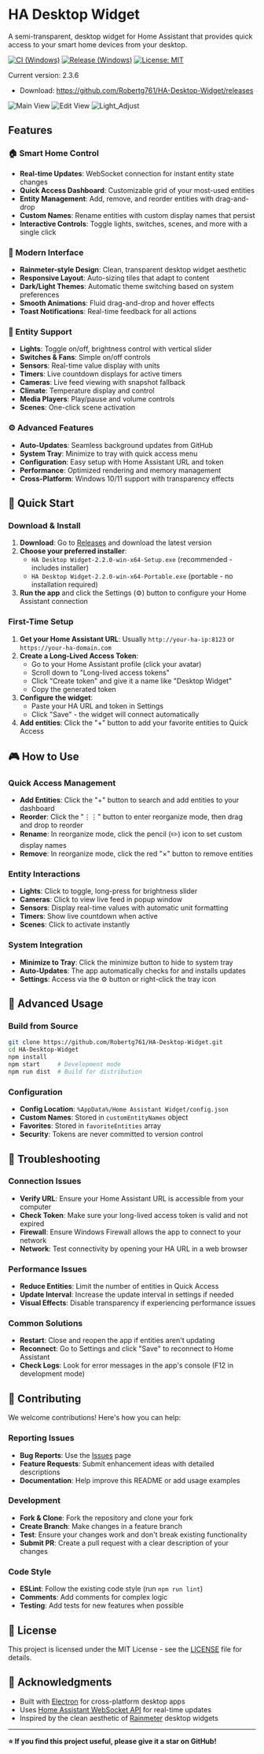 # HA Desktop Widget

A semi-transparent, desktop widget for Home Assistant that provides quick access to your smart home devices from your desktop.

[![CI (Windows)](https://github.com/Robertg761/HA-Desktop-Widget/actions/workflows/ci.yml/badge.svg)](https://github.com/Robertg761/HA-Desktop-Widget/actions/workflows/ci.yml)
[![Release (Windows)](https://github.com/Robertg761/HA-Desktop-Widget/actions/workflows/release.yml/badge.svg)](https://github.com/Robertg761/HA-Desktop-Widget/actions/workflows/release.yml)
[![License: MIT](https://img.shields.io/badge/License-MIT-green.svg)](LICENSE)

Current version: 2.3.6

- Download: https://github.com/Robertg761/HA-Desktop-Widget/releases

![Main View](Main_View.png) ![Edit View](Edit_View.png) ![Light_Adjust](Light_Adjust.png)

## Features

### 🏠 Smart Home Control
- **Real-time Updates**: WebSocket connection for instant entity state changes
- **Quick Access Dashboard**: Customizable grid of your most-used entities
- **Entity Management**: Add, remove, and reorder entities with drag-and-drop
- **Custom Names**: Rename entities with custom display names that persist
- **Interactive Controls**: Toggle lights, switches, scenes, and more with a single click

### 🎨 Modern Interface
- **Rainmeter-style Design**: Clean, transparent desktop widget aesthetic
- **Responsive Layout**: Auto-sizing tiles that adapt to content
- **Dark/Light Themes**: Automatic theme switching based on system preferences
- **Smooth Animations**: Fluid drag-and-drop and hover effects
- **Toast Notifications**: Real-time feedback for all actions

### 📱 Entity Support
- **Lights**: Toggle on/off, brightness control with vertical slider
- **Switches & Fans**: Simple on/off controls
- **Sensors**: Real-time value display with units
- **Timers**: Live countdown displays for active timers
- **Cameras**: Live feed viewing with snapshot fallback
- **Climate**: Temperature display and control
- **Media Players**: Play/pause and volume controls
- **Scenes**: One-click scene activation

### ⚙️ Advanced Features
- **Auto-Updates**: Seamless background updates from GitHub
- **System Tray**: Minimize to tray with quick access menu
- **Configuration**: Easy setup with Home Assistant URL and token
- **Performance**: Optimized rendering and memory management
- **Cross-Platform**: Windows 10/11 support with transparency effects

## 🚀 Quick Start

### Download & Install
1. **Download**: Go to [Releases](https://github.com/Robertg761/HA-Desktop-Widget/releases) and download the latest version
2. **Choose your preferred installer**:
   - `HA Desktop Widget-2.2.0-win-x64-Setup.exe` (recommended - includes installer)
   - `HA Desktop Widget-2.2.0-win-x64-Portable.exe` (portable - no installation required)
3. **Run the app** and click the Settings (⚙️) button to configure your Home Assistant connection

### First-Time Setup
1. **Get your Home Assistant URL**: Usually `http://your-ha-ip:8123` or `https://your-ha-domain.com`
2. **Create a Long-Lived Access Token**:
   - Go to your Home Assistant profile (click your avatar)
   - Scroll down to "Long-lived access tokens"
   - Click "Create token" and give it a name like "Desktop Widget"
   - Copy the generated token
3. **Configure the widget**:
   - Paste your HA URL and token in Settings
   - Click "Save" - the widget will connect automatically
4. **Add entities**: Click the "+" button to add your favorite entities to Quick Access

## 🎮 How to Use

### Quick Access Management
- **Add Entities**: Click the "+" button to search and add entities to your dashboard
- **Reorder**: Click the "⋮⋮" button to enter reorganize mode, then drag and drop to reorder
- **Rename**: In reorganize mode, click the pencil (✏️) icon to set custom display names
- **Remove**: In reorganize mode, click the red "×" button to remove entities

### Entity Interactions
- **Lights**: Click to toggle, long-press for brightness slider
- **Cameras**: Click to view live feed in popup window
- **Sensors**: Display real-time values with automatic unit formatting
- **Timers**: Show live countdown when active
- **Scenes**: Click to activate instantly

### System Integration
- **Minimize to Tray**: Click the minimize button to hide to system tray
- **Auto-Updates**: The app automatically checks for and installs updates
- **Settings**: Access via the ⚙️ button or right-click the tray icon

## 🔧 Advanced Usage

### Build from Source
```bash
git clone https://github.com/Robertg761/HA-Desktop-Widget.git
cd HA-Desktop-Widget
npm install
npm start     # Development mode
npm run dist  # Build for distribution
```

### Configuration
- **Config Location**: `%AppData%/Home Assistant Widget/config.json`
- **Custom Names**: Stored in `customEntityNames` object
- **Favorites**: Stored in `favoriteEntities` array
- **Security**: Tokens are never committed to version control

## 🐛 Troubleshooting

### Connection Issues
- **Verify URL**: Ensure your Home Assistant URL is accessible from your computer
- **Check Token**: Make sure your long-lived access token is valid and not expired
- **Firewall**: Ensure Windows Firewall allows the app to connect to your network
- **Network**: Test connectivity by opening your HA URL in a web browser

### Performance Issues
- **Reduce Entities**: Limit the number of entities in Quick Access
- **Update Interval**: Increase the update interval in settings if needed
- **Visual Effects**: Disable transparency if experiencing performance issues

### Common Solutions
- **Restart**: Close and reopen the app if entities aren't updating
- **Reconnect**: Go to Settings and click "Save" to reconnect to Home Assistant
- **Check Logs**: Look for error messages in the app's console (F12 in development mode)

## 🤝 Contributing

We welcome contributions! Here's how you can help:

### Reporting Issues
- **Bug Reports**: Use the [Issues](https://github.com/Robertg761/HA-Desktop-Widget/issues) page
- **Feature Requests**: Submit enhancement ideas with detailed descriptions
- **Documentation**: Help improve this README or add usage examples

### Development
- **Fork & Clone**: Fork the repository and clone your fork
- **Create Branch**: Make changes in a feature branch
- **Test**: Ensure your changes work and don't break existing functionality
- **Submit PR**: Create a pull request with a clear description of your changes

### Code Style
- **ESLint**: Follow the existing code style (run `npm run lint`)
- **Comments**: Add comments for complex logic
- **Testing**: Add tests for new features when possible

## 📄 License

This project is licensed under the MIT License - see the [LICENSE](LICENSE) file for details.

## 🙏 Acknowledgments

- Built with [Electron](https://electronjs.org/) for cross-platform desktop apps
- Uses [Home Assistant WebSocket API](https://developers.home-assistant.io/docs/api/websocket) for real-time updates
- Inspired by the clean aesthetic of [Rainmeter](https://www.rainmeter.net/) desktop widgets

---

**⭐ If you find this project useful, please give it a star on GitHub!**

